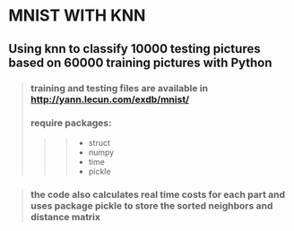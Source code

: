 # MNIST WITH KNN
## Using knn to classify 10000 testing pictures based on 60000 training pictures with Python
>### training and testing files are available in http://yann.lecun.com/exdb/mnist/
>### require packages: 
>>> * struct 
>>> * numpy
>>> * time
>>> * pickle


>### the code also calculates real time costs for each part and uses package pickle to store the sorted neighbors and distance matrix
